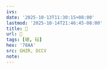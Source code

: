 ```yaml
---
ivs:
date: '2025-10-13T11:30:15+08:00'
lastmod: '2025-10-14T21:46:45-08:00'
title: 󰥅
url: 󰥅
tags: [碪, 砧]
hex: '78AA'
src: GHZR, DCCV
note:
---
```

